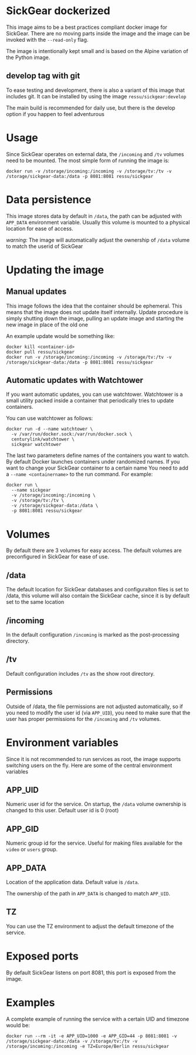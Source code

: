 # SickGear dockerized

This image aims to be a best practices compliant docker image for SickGear.
There are no moving parts inside the image and the image can be invoked with
the `--read-only` flag.

The image is intentionally kept small and is based on the Alpine variation of
the Python image.

## develop tag with git

To ease testing and development, there is also a variant of this image that
includes git. It can be installed by using the image `ressu/sickgear:develop`

The main build is recommended for daily use, but there is the develop option if
you happen to feel adventurous

# Usage

Since SickGear operates on external data, the `/incoming` and `/tv` volumes
need to be mounted. The most simple form of running the image is:

```
docker run -v /storage/incoming:/incoming -v /storage/tv:/tv -v /storage/sickgear-data:/data -p 8081:8081 ressu/sickgear
```

# Data persistence

This image stores data by default in `/data`, the path can be adjusted with
`APP_DATA` environment variable. Usually this volume is mounted to a physical
location for ease of access.

*warning:* The image will automatically adjust the ownership of `/data` volume
to match the userid of SickGear

# Updating the image

## Manual updates

This image follows the idea that the container should be ephemeral. This means that the image does not update itself internally. Update procedure is simply shutting down the image, pulling an update image and starting the new image in place of the old one

An example update would be something like:
```
docker kill <container-id>
docker pull ressu/sickgear
docker run -v /storage/incoming:/incoming -v /storage/tv:/tv -v /storage/sickgear-data:/data -p 8081:8081 ressu/sickgear
```

## Automatic updates with Watchtower

If you want automatic updates, you can use watchtower. Watchtower is a small utility packed inside a container that periodically tries to update containers.

You can use watchtower as follows:
```
docker run -d --name watchtower \
  -v /var/run/docker.sock:/var/run/docker.sock \
  centurylink/watchtower \
  sickgear watchtower
```

The last two parameters define names of the containers you want to watch. By default Docker launches containers under randomized names. If you want to change your SickGear container to a certain name You need to add a `--name <containername>` to the run command. For example:
```
docker run \
  --name sickgear
  -v /storage/incoming:/incoming \
  -v /storage/tv:/tv \
  -v /storage/sickgear-data:/data \
  -p 8081:8081 ressu/sickgear
```

# Volumes

By default there are 3 volumes for easy access. The default volumes are
preconfigured in SickGear for ease of use.

## /data

The default location for SickGear databases and configuraiton files is set to
/data, this volume will also contain the SickGear cache, since it is by default
set to the same location

## /incoming

In the default configuration `/incoming` is marked as the post-processing
directory.

## /tv

Default configuration includes `/tv` as the show root directory.

## Permissions

Outside of /data, the file permissions are not adjusted automatically, so if you need
to modify the user id (via `APP_UID`), you need to make sure that the user has
proper permissions for the `/incoming` and `/tv` volumes.

# Environment variables

Since it is not recommended to run services as root, the image supports
switching users on the fly. Here are some of the central environment variables

## APP_UID

Numeric user id for the service. On startup, the `/data` volume ownership is
changed to this user. Default user id is 0 (root)

## APP_GID

Numeric group id for the service. Useful for making files available for the
`video` or `users` group.

## APP_DATA

Location of the application data. Default value is `/data`.

The ownership of the path in `APP_DATA` is changed to match `APP_UID`.

## TZ

You can use the TZ environment to adjust the default timezone of the service.

# Exposed ports

By default SickGear listens on port 8081, this port is exposed from the image.

# Examples

A complete example of running the service with a certain UID and timezone would be:

```
docker run --rm -it -e APP_UID=1000 -e APP_GID=44 -p 8081:8081 -v /storage/sickgear-data:/data -v /storage/tv:/tv -v /storage/incoming:/incoming -e TZ=Europe/Berlin ressu/sickgear
```
